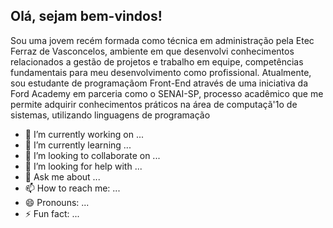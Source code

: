 ## Olá, sejam bem-vindos!

Sou uma jovem recém formada como técnica em administração pela Etec Ferraz de Vasconcelos, ambiente em que desenvolvi conhecimentos relacionados a gestão de projetos e trabalho em equipe, competências fundamentais para meu desenvolvimento como profissional. Atualmente, sou estudante de programaçãom Front-End através de uma iniciativa da Ford Academy em parceria como o SENAI-SP, processo acadêmico que me permite adquirir conhecimentos práticos na área de computaçã'1o de sistemas, utilizando linguagens de programação

  




- 🔭 I’m currently working on ...
- 🌱 I’m currently learning ...
- 👯 I’m looking to collaborate on ...
- 🤔 I’m looking for help with ...
- 💬 Ask me about ...
- 📫 How to reach me: ...
- 😄 Pronouns: ...
- ⚡ Fun fact: ...

